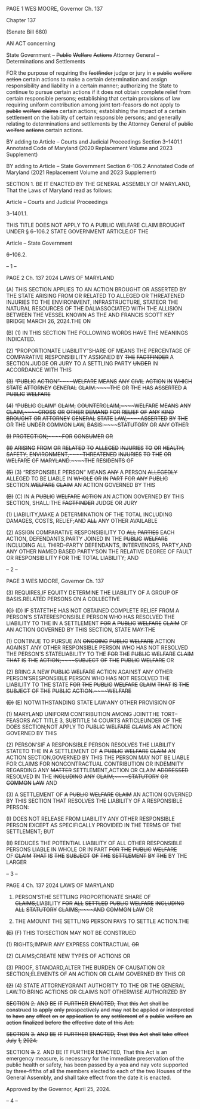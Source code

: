 PAGE 1
WES MOORE, Governor Ch. 137

Chapter 137

(Senate Bill 680)

AN ACT concerning

State Government – ~~Public~~ ~~Welfare~~ ~~Actions~~ Attorney General – Determinations
and Settlements

FOR the purpose of requiring the ~~factfinder~~ judge or jury in ~~a~~ ~~public~~ ~~welfare~~ ~~action~~ certain
actions to make a certain determination and assign responsibility and liability in a
certain manner; authorizing the State to continue to pursue certain actions if it does
not obtain complete relief from certain responsible persons; establishing that certain
provisions of law requiring uniform contribution among joint tort–feasors do not
apply to ~~public~~ ~~welfare~~ ~~claims~~ certain actions; establishing the impact of a certain
settlement on the liability of certain responsible persons; and generally relating to
determinations and settlements by the Attorney General of ~~public~~ ~~welfare~~ ~~actions~~
certain actions.

BY adding to
Article – Courts and Judicial Proceedings
Section 3–1401.1
Annotated Code of Maryland
(2020 Replacement Volume and 2023 Supplement)

BY adding to
Article – State Government
Section 6–106.2
Annotated Code of Maryland
(2021 Replacement Volume and 2023 Supplement)

SECTION 1. BE IT ENACTED BY THE GENERAL ASSEMBLY OF MARYLAND,
That the Laws of Maryland read as follows:

Article – Courts and Judicial Proceedings

3–1401.1.

THIS TITLE DOES NOT APPLY TO A PUBLIC WELFARE CLAIM BROUGHT UNDER
§ 6–106.2 STATE GOVERNMENT ARTICLE.OF THE

Article – State Government

6–106.2.

– 1 –

PAGE 2
Ch. 137 2024 LAWS OF MARYLAND

(A) THIS SECTION APPLIES TO AN ACTION BROUGHT OR ASSERTED BY THE
STATE ARISING FROM OR RELATED TO ALLEGED OR THREATENED INJURIES TO THE
ENVIRONMENT, INFRASTRUCTURE, STATEOR THE NATURAL RESOURCES OF THE
DALIASSOCIATED WITH THE ALLISION BETWEEN THE VESSEL KNOWN AS THE AND
FRANCIS SCOTT KEY BRIDGE MARCH 26, 2024.THE ON

(B) (1) IN THIS SECTION THE FOLLOWING WORDS HAVE THE MEANINGS
INDICATED.

(2) “PROPORTIONATE LIABILITY”SHARE OF MEANS THE
PERCENTAGE OF COMPARATIVE RESPONSIBILITY ASSIGNED BY ~~THE~~ ~~FACTFINDER~~ A
SECTION.JUDGE OR JURY TO A SETTLING PARTY ~~UNDER~~ IN ACCORDANCE WITH THIS

~~(3)~~ ~~“PUBLIC~~ ~~ACTION”~~~~WELFARE~~ ~~MEANS~~ ~~ANY~~ ~~CIVIL~~ ~~ACTION~~ ~~IN~~ ~~WHICH~~
~~STATE~~ ~~ATTORNEY~~ ~~GENERAL~~ ~~CLAIM.~~~~THE~~ ~~OR~~ ~~THE~~ ~~HAS~~ ~~ASSERTED~~ ~~A~~ ~~PUBLIC~~ ~~WELFARE~~

~~(4)~~ ~~“PUBLIC~~ ~~CLAIM”~~ ~~CLAIM,~~ ~~COUNTERCLAIM,~~~~WELFARE~~ ~~MEANS~~ ~~ANY~~
~~CLAIM,~~~~CROSS~~ ~~OR~~ ~~OTHER~~ ~~DEMAND~~ ~~FOR~~ ~~RELIEF~~ ~~OF~~ ~~ANY~~ ~~KIND~~ ~~BROUGHT~~ ~~OR~~
~~ATTORNEY~~ ~~GENERAL~~ ~~STATE~~ ~~LAW,~~~~ASSERTED~~ ~~BY~~ ~~THE~~ ~~OR~~ ~~THE~~ ~~UNDER~~ ~~COMMON~~
~~LAW,~~ ~~BASIS:~~~~STATUTORY~~ ~~OR~~ ~~ANY~~ ~~OTHER~~

~~(I)~~ ~~PROTECTION;~~~~FOR~~ ~~CONSUMER~~ ~~OR~~

~~(II)~~ ~~ARISING~~ ~~FROM~~ ~~OR~~ ~~RELATED~~ ~~TO~~ ~~ALLEGED~~ ~~INJURIES~~ ~~TO~~ ~~OR~~
~~HEALTH,~~ ~~SAFETY,~~ ~~ENVIRONMENT,~~~~THREATENED~~ ~~INJURIES~~ ~~TO~~ ~~THE~~ ~~OR~~ ~~WELFARE~~ ~~OF~~
~~MARYLAND.~~~~THE~~ ~~RESIDENTS~~ ~~OF~~

~~(5)~~ (3) “RESPONSIBLE PERSON” MEANS ~~ANY~~ A PERSON
~~ALLEGEDLY~~ ALLEGED TO BE LIABLE IN ~~WHOLE~~ ~~OR~~ ~~IN~~ ~~PART~~ ~~FOR~~ ~~ANY~~ ~~PUBLIC~~
SECTION.~~WELFARE~~ ~~CLAIM~~ AN ACTION GOVERNED BY THIS

~~(B)~~ (C) IN ~~A~~ ~~PUBLIC~~ ~~WELFARE~~ ~~ACTION~~ AN ACTION GOVERNED BY THIS
SECTION, SHALL:THE ~~FACTFINDER~~ JUDGE OR JURY

(1) LIABILITY,MAKE A DETERMINATION OF THE TOTAL INCLUDING
DAMAGES, COSTS, RELIEF;AND ~~ALL~~ ANY OTHER AVAILABLE

(2) ASSIGN COMPARATIVE RESPONSIBILITY TO ~~ALL~~ ~~PARTIES~~ EACH
ACTION, DEFENDANTS,PARTY JOINED IN THE ~~PUBLIC~~ ~~WELFARE~~ INCLUDING ALL
THIRD–PARTY DEFENDANTS, INTERVENORS, PARTY,AND ANY OTHER NAMED BASED
PARTY’SON THE RELATIVE DEGREE OF FAULT OR RESPONSIBILITY FOR THE TOTAL
LIABILITY; AND

– 2 –

PAGE 3
WES MOORE, Governor Ch. 137

(3) REQUIRES,IF EQUITY DETERMINE THE LIABILITY OF A GROUP OF
BASIS.RELATED PERSONS ON A COLLECTIVE

~~(C)~~ (D) IF STATETHE HAS NOT OBTAINED COMPLETE RELIEF FROM A
PERSON’S STATERESPONSIBLE PERSON WHO HAS RESOLVED THE LIABILITY TO THE
IN A SETTLEMENT ~~FOR~~ ~~A~~ ~~PUBLIC~~ ~~WELFARE~~ ~~CLAIM~~ OF AN ACTION GOVERNED BY THIS
SECTION, STATE MAY:THE

(1) CONTINUE TO PURSUE AN ~~ONGOING~~ ~~PUBLIC~~ ~~WELFARE~~ ACTION
AGAINST ANY OTHER RESPONSIBLE PERSON WHO HAS NOT RESOLVED THE
PERSON’S STATELIABILITY TO THE ~~FOR~~ ~~THE~~ ~~PUBLIC~~ ~~WELFARE~~ ~~CLAIM~~ ~~THAT~~ ~~IS~~ ~~THE~~
~~ACTION;~~~~SUBJECT~~ ~~OF~~ ~~THE~~ ~~PUBLIC~~ ~~WELFARE~~ OR

(2) BRING A NEW ~~PUBLIC~~ ~~WELFARE~~ ACTION AGAINST ANY OTHER
PERSON’SRESPONSIBLE PERSON WHO HAS NOT RESOLVED THE LIABILITY TO THE
STATE ~~FOR~~ ~~THE~~ ~~PUBLIC~~ ~~WELFARE~~ ~~CLAIM~~ ~~THAT~~ ~~IS~~ ~~THE~~ ~~SUBJECT~~ ~~OF~~ ~~THE~~ ~~PUBLIC~~
~~ACTION.~~~~WELFARE~~

~~(D)~~ (E) NOTWITHSTANDING STATE LAW:ANY OTHER PROVISION OF

(1) MARYLAND UNIFORM CONTRIBUTION AMONG JOINTTHE
TORT–FEASORS ACT TITLE 3, SUBTITLE 14 COURTS ARTICLEUNDER OF THE DOES
SECTION;NOT APPLY TO ~~PUBLIC~~ ~~WELFARE~~ ~~CLAIMS~~ AN ACTION GOVERNED BY THIS

(2) PERSON’SIF A RESPONSIBLE PERSON RESOLVES THE LIABILITY
STATETO THE IN A SETTLEMENT OF ~~A~~ ~~PUBLIC~~ ~~WELFARE~~ ~~CLAIM~~ AN ACTION
SECTION,GOVERNED BY THIS THE PERSON MAY NOT BE LIABLE FOR CLAIMS FOR
NONCONTRACTUAL CONTRIBUTION OR INDEMNITY REGARDING ANY ~~MATTER~~
SETTLEMENT,ACTION OR CLAIM ~~ADDRESSED~~ RESOLVED IN THE ~~INCLUDING~~ ~~ANY~~
~~CLAIM;~~~~STATUTORY~~ ~~OR~~ ~~COMMON~~ ~~LAW~~ AND

(3) A SETTLEMENT OF ~~A~~ ~~PUBLIC~~ ~~WELFARE~~ ~~CLAIM~~ AN ACTION
GOVERNED BY THIS SECTION THAT RESOLVES THE LIABILITY OF A RESPONSIBLE
PERSON:

(I) DOES NOT RELEASE FROM LIABILITY ANY OTHER
RESPONSIBLE PERSON EXCEPT AS SPECIFICALLY PROVIDED IN THE TERMS OF THE
SETTLEMENT; BUT

(II) REDUCES THE POTENTIAL LIABILITY OF ALL OTHER
RESPONSIBLE PERSONS LIABLE IN WHOLE OR IN PART ~~FOR~~ ~~THE~~ ~~PUBLIC~~ ~~WELFARE~~
OF:~~CLAIM~~ ~~THAT~~ ~~IS~~ ~~THE~~ ~~SUBJECT~~ ~~OF~~ ~~THE~~ ~~SETTLEMENT~~ ~~BY~~ ~~THE~~ BY THE LARGER

– 3 –

PAGE 4
Ch. 137 2024 LAWS OF MARYLAND

1. PERSON’STHE SETTLING PROPORTIONATE SHARE OF
~~CLAIMS,~~LIABILITY ~~FOR~~ ~~ALL~~ ~~SETTLED~~ ~~PUBLIC~~ ~~WELFARE~~ ~~INCLUDING~~ ~~ALL~~ ~~STATUTORY~~
~~CLAIMS;~~~~AND~~ ~~COMMON~~ ~~LAW~~ OR

2. THE AMOUNT THE SETTLING PERSON PAYS TO SETTLE
ACTION.THE

~~(E)~~ (F) THIS TO:SECTION MAY NOT BE CONSTRUED

(1) RIGHTS;IMPAIR ANY EXPRESS CONTRACTUAL ~~OR~~

(2) CLAIMS;CREATE NEW TYPES OF ACTIONS OR

(3) PROOF, STANDARD,ALTER THE BURDEN OF CAUSATION OR
SECTION;ELEMENTS OF AN ACTION OR CLAIM GOVERNED BY THIS OR

~~(2)~~ (4) STATE ATTORNEYGRANT AUTHORITY TO THE OR THE
GENERAL LAW.TO BRING ACTIONS OR CLAIMS NOT OTHERWISE AUTHORIZED BY

~~SECTION~~ ~~2.~~ ~~AND~~ ~~BE~~ ~~IT~~ ~~FURTHER~~ ~~ENACTED,~~ ~~That~~ ~~this~~ ~~Act~~ ~~shall~~ ~~be~~ ~~construed~~ ~~to~~
~~apply~~ ~~only~~ ~~prospectively~~ ~~and~~ ~~may~~ ~~not~~ ~~be~~ ~~applied~~ ~~or~~ ~~interpreted~~ ~~to~~ ~~have~~ ~~any~~ ~~effect~~ ~~on~~ ~~or~~
~~application~~ ~~to~~ ~~any~~ ~~settlement~~ ~~of~~ ~~a~~ ~~public~~ ~~welfare~~ ~~an~~ ~~action~~ ~~finalized~~ ~~before~~ ~~the~~ ~~effective~~ ~~date~~
~~of~~ ~~this~~ ~~Act.~~

~~SECTION~~ ~~3.~~ ~~AND~~ ~~BE~~ ~~IT~~ ~~FURTHER~~ ~~ENACTED,~~ ~~That~~ ~~this~~ ~~Act~~ ~~shall~~ ~~take~~ ~~effect~~ ~~July~~
~~1,~~ ~~2024.~~

SECTION ~~3.~~ 2. AND BE IT FURTHER ENACTED, That this Act is an emergency
measure, is necessary for the immediate preservation of the public health or safety, has
been passed by a yea and nay vote supported by three–fifths of all the members elected to
each of the two Houses of the General Assembly, and shall take effect from the date it is
enacted.

Approved by the Governor, April 25, 2024.

– 4 –
